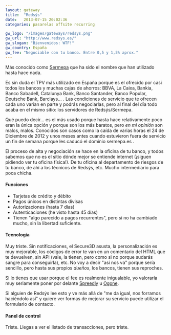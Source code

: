 ```yaml
---
layout: gateway
title:  "Redsýs"
date:   2013-07-15 20:02:36
categories: pasarelas offsite recurring

gw_logo: "/images/gateways/redsys.png"
gw_url: "http://www.redsys.es/"
gw_slogan: "Bienvenidos: WTF!"
gw_country: España
gw_fee: "Negociable con tu banco. Entre 0,5 y 1,5% aprox."
---
```


Más conocido como [Sermepa](/sermepa/) que ha sido el nombre que han utilizado hasta hace nada.

Es sin duda el TPV más utilizado en España porque es el ofrecido por casi todos los bancos y muchas cajas de ahorros: BBVA, La Caixa, Bankia, Banco Sabadell, Catalunya Bank, Banco Santander, Banco Popular, Deutsche Bank, Barclays... . Las condiciones de servicio que te ofrecen cada uno varían en parte y podrás negociarlas, pero al final del día todo acaba en el mismo sitio: los servidores de Redsýs/Sermepa.

Qué puedo decir... es el más usado porque hasta hace relativamente poco eran la única opción y porque son los más baratos, pero _en mi opinión_ son malos, malos. Conocidos son casos como la caída de varias horas el 24 de Diciembre de 2012 y unos meses antes cuando estuvieron fuera de servicio un fin de semana porque les caducó el dominio sermepa.es . 

El proceso de alta y negociación se hace en la oficina de tu banco, y todos sabemos que no es el sitio dónde mejor se entiende internet (¡siguen pidiendo ver tu oficina física!). De tu oficina al departamento de riesgos de tu banco, de ahí a los técnicos de Redsýs, etc. Mucho intermediario para poca chicha.

#### Funciones

- Tarjetas de crédito y débito
- Pagos únicos en distintas divisas
- Autorizaciones (hasta 7 días)
- Autenticaciones (he visto hasta 45 días)
- Tienen "algo parecido a pagos recurrentes", pero si no ha cambiado mucho, sin la libertad suficiente.

#### Tecnología

Muy triste. Sin notificaciones, el Secure3D asusta, la personalización es muy mejorable, los códigos de error te van en un comentario del HTML que te devuelven, sin API (vale, la tienen, pero como si no porque sudarás sangre para conseguirla), etc. No voy a decir "así nos va" porque sería sencillo, pero hasta sus propios _dueños_, los bancos, tienen sus reproches.

Si lo tienes que usar porque el fee es realmente inigualable, yo valoraría muy seriamente poner por delante [Spreedly](/spreedly/) u [Ogone](/ogone/).

Si alguien de Redsýs lee esto y ve más allá de "me da igual, nos forramos haciéndolo así" y quiere ver formas de mejorar su servicio puede utilizar el formulario de contacto.


#### Panel de control

Triste. Llegas a ver el listado de transacciones, pero triste.